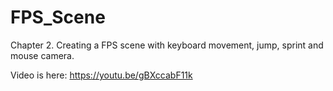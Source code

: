 # FPS_Scene
 Chapter 2. Creating a FPS scene with keyboard movement, jump, sprint and mouse camera.

Video is here: https://youtu.be/gBXccabF11k
